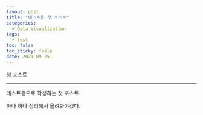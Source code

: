 ```yaml
---
layout: post
title: "테스트용 첫 포스트"
categories: 
  - Data Visualization
tags: 
  - test
toc: false
toc_sticky: fasle
date: 2021-09-25
---
```


첫 포스트

-----------------

테스트용으로 작성하는 첫 포스트.   

하나 하나 정리해서 올려봐야겠다.   

